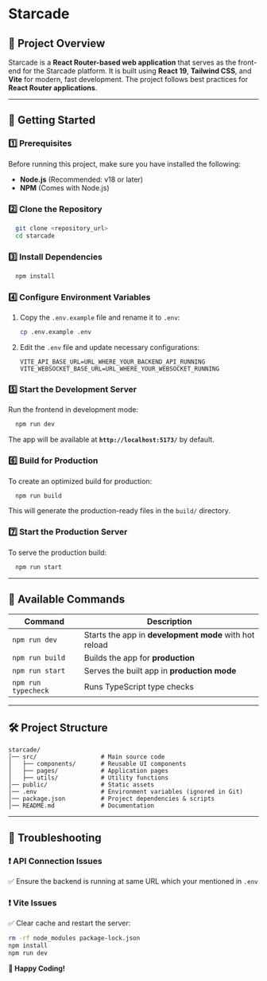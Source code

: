 # **Starcade**

## **📌 Project Overview**

Starcade is a **React Router-based web application** that serves as the front-end for the Starcade platform. It is built using **React 19**, **Tailwind CSS**, and **Vite** for modern, fast development. The project follows best practices for **React Router applications**.

---

## **🚀 Getting Started**

### **1️⃣ Prerequisites**

Before running this project, make sure you have installed the following:

- **Node.js** (Recommended: v18 or later)
- **NPM** (Comes with Node.js)

### **2️⃣ Clone the Repository**

```sh
  git clone <repository_url>
  cd starcade
```

### **3️⃣ Install Dependencies**

```sh
  npm install
```

### **4️⃣ Configure Environment Variables**

1. Copy the `.env.example` file and rename it to `.env`:
   ```sh
   cp .env.example .env
   ```
2. Edit the `.env` file and update necessary configurations:
   ```env
   VITE_API_BASE_URL=URL_WHERE_YOUR_BACKEND_API_RUNNING
   VITE_WEBSOCKET_BASE_URL=URL_WHERE_YOUR_WEBSOCKET_RUNNING
   ```

### **5️⃣ Start the Development Server**

Run the frontend in development mode:

```sh
  npm run dev
```

The app will be available at **`http://localhost:5173/`** by default.

### **6️⃣ Build for Production**

To create an optimized build for production:

```sh
  npm run build
```

This will generate the production-ready files in the `build/` directory.

### **7️⃣ Start the Production Server**

To serve the production build:

```sh
  npm run start
```

---

## **📌 Available Commands**

| Command             | Description                                            |
| ------------------- | ------------------------------------------------------ |
| `npm run dev`       | Starts the app in **development mode** with hot reload |
| `npm run build`     | Builds the app for **production**                      |
| `npm run start`     | Serves the built app in **production mode**            |
| `npm run typecheck` | Runs TypeScript type checks                            |

---

## **🛠️ Project Structure**

```
starcade/
│── src/                  # Main source code
│   ├── components/       # Reusable UI components
│   ├── pages/            # Application pages
│   ├── utils/            # Utility functions
│── public/               # Static assets
│── .env                  # Environment variables (ignored in Git)
│── package.json          # Project dependencies & scripts
│── README.md             # Documentation
```

---

## **📌 Troubleshooting**

### ❗ **API Connection Issues**

✅ Ensure the backend is running at same URL which your mentioned in `.env`

### ❗ **Vite Issues**

✅ Clear cache and restart the server:

```sh
rm -rf node_modules package-lock.json
npm install
npm run dev
```

**🚀 Happy Coding!**
